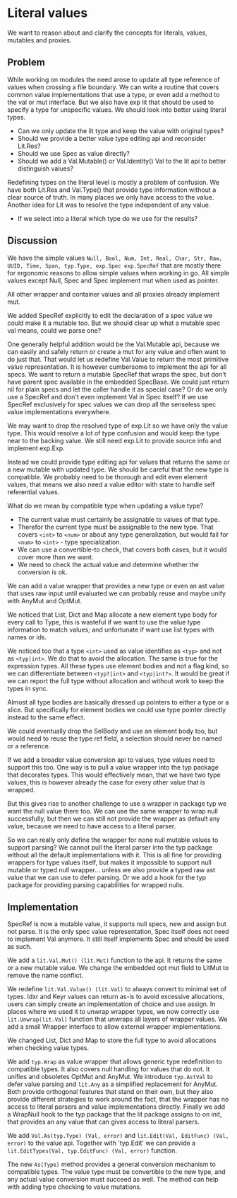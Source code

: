 Literal values
==============

We want to reason about and clarify the concepts for literals, values, mutables and proxies.

Problem
-------

While working on modules the need arose to update all type reference of values when crossing a file
boundary. We can write a routine that covers common value implementations that use a type, or even
add a method to the val or mut interface. But we also have exp lit that should be used to specify a
type for unspecific values. We should look into better using literal types.

 * Can we only update the lit type and keep the value with original types?
 * Should we provide a better value type editing api and reconsider Lit.Res?
 * Should we use Spec as value directly?
 * Should we add a Val.Mutable() or Val.Identity() Val to the lit api to better distinguish values?

Redefining types on the literal level is mostly a problem of confusion. We have both Lit.Res and
Val.Type() that provide type information without a clear source of truth. In many places we only
have access to the value. Another idea for Lit was to resolve the type independent of any value.

 * If we select into a literal which type do we use for the results?

Discussion
----------

We have the simple values `Null, Bool, Num, Int, Real, Char, Str, Raw, UUID, Time, Span, typ.Type,
exp.Spec exp.SpecRef` that are mostly there for ergonomic reasons to allow simple values when
working in go. All simple values except Null, Spec and Spec implement mut when used as pointer.

All other wrapper and container values and all proxies already implement mut.

We added SpecRef explicitly to edit the declaration of a spec value we could make it a mutable too.
But we should clear up what a mutable spec val means, could we parse one?

One generally helpful addition would be the Val.Mutable api, because we can easily and safely return
or create a mut for any value and often want to do just that. That would let us redefine Val.Value
to return the most primitive value representation. It is however cumbersome to implement the api
for all specs. We want to return a mutable SpecRef that wraps the spec, but don't have parent spec
available in the embedded SpecBase. We could just return nil for plain specs and let the caller
handle it as special case? Or do we only use a SpecRef and don't even implement Val in Spec itself?
If we use SpecRef exclusively for spec values we can drop all the senseless spec value
implementations everywhere.

We may want to drop the resolved type of exp.Lit so we have only the value type. This would resolve
a lot of type confusion and would keep the type near to the backing value. We still need exp.Lit to
provide source info and implement exp.Exp.

Instead we could provide type editing api for values that returns the same or a new mutable with
updated type. We should be careful that the new type is compatible. We probably need to be thorough
and edit even element values, that means we also need a value editor with state to handle self
referential values.

What do we mean by compatible type when updating a value type?
 * The current value must certainly be assignable to values of that type.
 * Therefor the current type must be assignable to the new type. That covers `<int>` to `<num>` or
   about any type generalization, but would fail for `<num>` to `<int>` - type specialization.
 * We can use a convertible-to check, that covers both cases, but it would cover more than we want.
 * We need to check the actual value and determine whether the conversion is ok.

We can add a value wrapper that provides a new type or even an ast value that uses raw input until
evaluated we can probably reuse and maybe unify with AnyMut and OptMut.

We noticed that List, Dict and Map allocate a new element type body for every call to Type, this
is wasteful if we want to use the value type information to match values; and unfortunate if want
use list types with names or ids.

We noticed too that a type `<int>` used as value identifies as `<typ>` and not as `<typ|int>`. We do
that to avoid the allocation. The same is true for the expression types. All these types use element
bodies and not a flag kind, so we can differentiate between `<typ?|int>` and `<typ|int?>`. It would
be great if we can report the full type without allocation and without work to keep the types in
sync.

Almost all type bodies are basically dressed up pointers to either a type or a slice. But
specifically for element bodies we could use type pointer directly instead to the same effect.

We could eventually drop the SelBody and use an element body too, but would need to reuse the type
ref field, a selection should never be named or a reference.

If we add a broader value conversion api to values, type values need to support this too. One way is
to pull a value wrapper into the typ package that decorates types. This would effectively mean, that
we have two type values, this is however already the case for every other value that is wrapped.

But this gives rise to another challenge to use a wrapper in package typ we want the null value
there too. We can use the same wrapper to wrap null successfully, but then we can still not provide
the wrapper as default any value, because we need to have access to a literal parser.

So we can really only define the wrapper for none null mutable values to support parsing? We cannot
pull the literal parser into the typ package without all the default implementations with it.
This is all fine for providing wrappers for type values itself, but makes it impossible to support
null mutable or typed null wrapper… unless we also provide a typed raw ast value that we can use to
defer parsing. Or we add a hook for the typ package for providing parsing capabilities for wrapped
nulls.

Implementation
--------------

SpecRef is now a mutable value, it supports null specs, new and assign but not parse.
It is the only spec value representation, Spec itself does not need to implement Val anymore.
It still itself implements Spec and should be used as such.

We add a `lit.Val.Mut() (lit.Mut)` function to the api. It returns the same or a new mutable value.
We change the embedded opt mut field to LitMut to remove the name conflict.

We redefine `lit.Val.Value() (lit.Val)` to always convert to minimal set of types. Idxr and Keyr
values can return as-is to avoid excessive allocations, users can simply create an implementation
of choice and use assign. In places where we used it to unwrap wrapper types, we now correctly use
`lit.Unwrap(lit.Val)` function that unwraps all layers of wrapper values. We add a small Wrapper
interface to allow external wrapper implementations.

We changed List, Dict and Map to store the full type to avoid allocations when checking value types.

We add `typ.Wrap` as value wrapper that allows generic type redefinition to compatible types. It
also covers null handling for values that do not. It unifies and obsoletes OptMut and AnyMut.
We introduce `typ.AstVal` to defer value parsing and `lit.Any` as a simplified replacement for
AnyMut. Both provide orthogonal features that stand on their own, but they also provide different
strategies to work around the fact, that the wrapper has no access to literal parsers and
value implementations directly. Finally we add a WrapNull hook to the typ package that the lit
package assigns to on init, that provides an any value that can gives access to literal parsers.

We add `Val.As(typ.Type) (Val, error)` and `lit.Edit(Val, EditFunc) (Val, error)` to the value api.
Together with 'typ.Edit' we can provide a `lit.EditTypes(Val, typ.EditFunc) (Val, error)` function.

The new `As(Type)` method provides a general conversion mechanism to compatible types. The value
type must be convertible to the new type, and any actual value conversion must succeed as well.
The method can help with adding type checking to value mutations.

